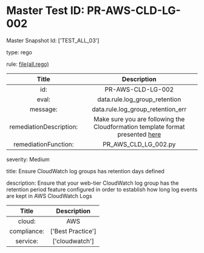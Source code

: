 



# Master Test ID: PR-AWS-CLD-LG-002


Master Snapshot Id: ['TEST_ALL_03']

type: rego

rule: [file(all.rego)]  
  
  
  
  

|Title|Description|
| :---: | :---: |
|id: |PR-AWS-CLD-LG-002|
|eval: |data.rule.log_group_retention|
|message: |data.rule.log_group_retention_err|
|remediationDescription: |Make sure you are following the Cloudformation template format presented <a href='https://docs.aws.amazon.com/AWSCloudFormation/latest/UserGuide/aws-resource-logs-loggroup.html' target='_blank'>here</a>|
|remediationFunction: |PR_AWS_CLD_LG_002.py|


severity: Medium

title: Ensure CloudWatch log groups has retention days defined

description: Ensure that your web-tier CloudWatch log group has the retention period feature configured in order to establish how long log events are kept in AWS CloudWatch Logs  
  
  

|Title|Description|
| :---: | :---: |
|cloud: |AWS|
|compliance: |['Best Practice']|
|service: |['cloudwatch']|



[file(all.rego)]: https://github.com/prancer-io/prancer-compliance-test/tree/master/aws/cloud/all.rego
